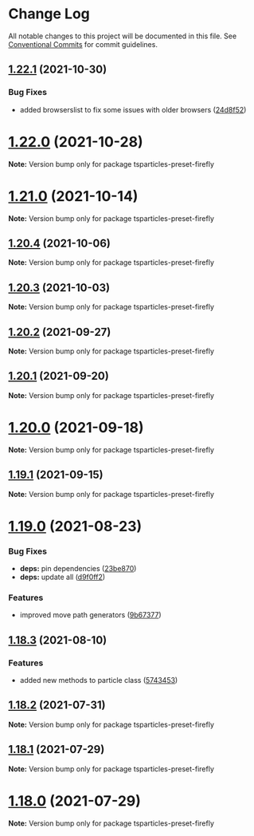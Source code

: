 # Change Log

All notable changes to this project will be documented in this file.
See [Conventional Commits](https://conventionalcommits.org) for commit guidelines.

## [1.22.1](https://github.com/matteobruni/tsparticles/compare/tsparticles-preset-firefly@1.22.0...tsparticles-preset-firefly@1.22.1) (2021-10-30)


### Bug Fixes

* added browserslist to fix some issues with older browsers ([24d8f52](https://github.com/matteobruni/tsparticles/commit/24d8f520ee6934bd967d63612c828705e1dc09e2))





# [1.22.0](https://github.com/matteobruni/tsparticles/compare/tsparticles-preset-firefly@1.21.0...tsparticles-preset-firefly@1.22.0) (2021-10-28)

**Note:** Version bump only for package tsparticles-preset-firefly





# [1.21.0](https://github.com/matteobruni/tsparticles/compare/tsparticles-preset-firefly@1.20.4...tsparticles-preset-firefly@1.21.0) (2021-10-14)

**Note:** Version bump only for package tsparticles-preset-firefly





## [1.20.4](https://github.com/matteobruni/tsparticles/compare/tsparticles-preset-firefly@1.20.3...tsparticles-preset-firefly@1.20.4) (2021-10-06)

**Note:** Version bump only for package tsparticles-preset-firefly





## [1.20.3](https://github.com/matteobruni/tsparticles/compare/tsparticles-preset-firefly@1.20.2...tsparticles-preset-firefly@1.20.3) (2021-10-03)

**Note:** Version bump only for package tsparticles-preset-firefly





## [1.20.2](https://github.com/matteobruni/tsparticles/compare/tsparticles-preset-firefly@1.20.1...tsparticles-preset-firefly@1.20.2) (2021-09-27)

**Note:** Version bump only for package tsparticles-preset-firefly





## [1.20.1](https://github.com/matteobruni/tsparticles/compare/tsparticles-preset-firefly@1.20.0...tsparticles-preset-firefly@1.20.1) (2021-09-20)

**Note:** Version bump only for package tsparticles-preset-firefly





# [1.20.0](https://github.com/matteobruni/tsparticles/compare/tsparticles-preset-firefly@1.19.1...tsparticles-preset-firefly@1.20.0) (2021-09-18)

**Note:** Version bump only for package tsparticles-preset-firefly





## [1.19.1](https://github.com/matteobruni/tsparticles/compare/tsparticles-preset-firefly@1.19.0...tsparticles-preset-firefly@1.19.1) (2021-09-15)

**Note:** Version bump only for package tsparticles-preset-firefly





# [1.19.0](https://github.com/matteobruni/tsparticles/compare/tsparticles-preset-firefly@1.18.3...tsparticles-preset-firefly@1.19.0) (2021-08-23)


### Bug Fixes

* **deps:** pin dependencies ([23be870](https://github.com/matteobruni/tsparticles/commit/23be8708d698e1e37a18f2ed292cbccffb0f1e47))
* **deps:** update all ([d9f0ff2](https://github.com/matteobruni/tsparticles/commit/d9f0ff2f8c4ac269aaad5077492746e3da8fb422))


### Features

* improved move path generators ([9b67377](https://github.com/matteobruni/tsparticles/commit/9b67377f9208a005b122e312ad4ad3c95a50deb7))





## [1.18.3](https://github.com/matteobruni/tsparticles/compare/tsparticles-preset-firefly@1.18.2...tsparticles-preset-firefly@1.18.3) (2021-08-10)


### Features

* added new methods to particle class ([5743453](https://github.com/matteobruni/tsparticles/commit/5743453906001569f262888aa54539ad4e1463ac))





## [1.18.2](https://github.com/matteobruni/tsparticles/compare/tsparticles-preset-firefly@1.18.1...tsparticles-preset-firefly@1.18.2) (2021-07-31)

**Note:** Version bump only for package tsparticles-preset-firefly





## [1.18.1](https://github.com/matteobruni/tsparticles/compare/tsparticles-preset-firefly@1.18.0...tsparticles-preset-firefly@1.18.1) (2021-07-29)

**Note:** Version bump only for package tsparticles-preset-firefly





# [1.18.0](https://github.com/matteobruni/tsparticles/compare/tsparticles-preset-firefly@1.17.0...tsparticles-preset-firefly@1.18.0) (2021-07-29)

**Note:** Version bump only for package tsparticles-preset-firefly
